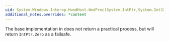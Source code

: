 ```yaml
---
uid: System.Windows.Interop.HwndHost.WndProc(System.IntPtr,System.Int32,System.IntPtr,System.IntPtr,System.Boolean@)
additional_notes.overrides: *content
---
```


<p>The base implementation in <xref href="System.Windows.Interop.HwndHost"></xref> does not return a practical process, but will return <code>IntPtr.Zero</code> as a failsafe.</p>


